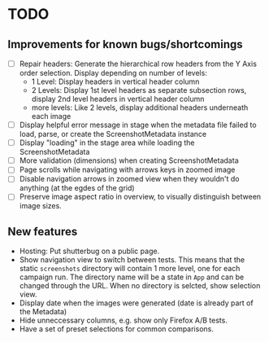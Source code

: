 # TODO

## Improvements for known bugs/shortcomings
- [ ] Repair headers: Generate the hierarchical row headers from the Y Axis order selection. Display depending on number of levels: 
	- 1 Level: Display headers in vertical header column
	- 2 Levels: Display 1st level headers as separate subsection rows, display 2nd level headers in vertical header column
	- more levels: Like 2 levels, display additional headers underneath each image
- [ ] Display helpful error message in stage when the metadata file failed to load, parse, or create the ScreenshotMetadata instance
- [ ] Display "loading" in the stage area while loading the ScreenshotMetadata
- [ ] More validation (dimensions) when creating ScreenshotMetadata
- [ ] Page scrolls while navigating with arrows keys in zoomed image
- [ ] Disable navigation arrows in zoomed view when they wouldn't do anything (at the egdes of the grid)
- [ ] Preserve image aspect ratio in overview, to visually distinguish between image sizes.

## New features
- Hosting: Put shutterbug on a public page.
- Show navigation view to switch between tests. This means that the static `screenshots` directory will contain 1 more level, one for each campaign run. The directory name will be a state in `App` and can be changed through the URL. When no directory is selcted, show selection view.
- Display date when the images were generated (date is already part of the Metadata)
- Hide unneccessary columns, e.g. show only Firefox A/B tests.
- Have a set of preset selections for common comparisons.
